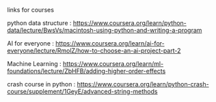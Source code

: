 links for courses

python data structure :  https://www.coursera.org/learn/python-data/lecture/BwsVs/macintosh-using-python-and-writing-a-program

AI for everyone : https://www.coursera.org/learn/ai-for-everyone/lecture/RmolZ/how-to-choose-an-ai-project-part-2

Machine Learning : https://www.coursera.org/learn/ml-foundations/lecture/ZbHFB/adding-higher-order-effects

crash course in python : https://www.coursera.org/learn/python-crash-course/supplement/1GeyE/advanced-string-methods
